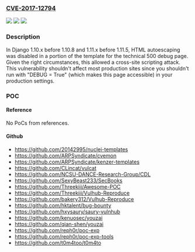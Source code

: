 ### [CVE-2017-12794](https://cve.mitre.org/cgi-bin/cvename.cgi?name=CVE-2017-12794)
![](https://img.shields.io/static/v1?label=Product&message=n%2Fa&color=blue)
![](https://img.shields.io/static/v1?label=Version&message=n%2Fa&color=blue)
![](https://img.shields.io/static/v1?label=Vulnerability&message=n%2Fa&color=brighgreen)

### Description

In Django 1.10.x before 1.10.8 and 1.11.x before 1.11.5, HTML autoescaping was disabled in a portion of the template for the technical 500 debug page. Given the right circumstances, this allowed a cross-site scripting attack. This vulnerability shouldn't affect most production sites since you shouldn't run with "DEBUG = True" (which makes this page accessible) in your production settings.

### POC

#### Reference
No PoCs from references.

#### Github
- https://github.com/20142995/nuclei-templates
- https://github.com/ARPSyndicate/cvemon
- https://github.com/ARPSyndicate/kenzer-templates
- https://github.com/CLincat/vulcat
- https://github.com/NCSU-DANCE-Research-Group/CDL
- https://github.com/SexyBeast233/SecBooks
- https://github.com/Threekiii/Awesome-POC
- https://github.com/Threekiii/Vulhub-Reproduce
- https://github.com/bakery312/Vulhub-Reproduce
- https://github.com/hktalent/bug-bounty
- https://github.com/hxysaury/saury-vulnhub
- https://github.com/kenuosec/youzai
- https://github.com/qian-shen/youzai
- https://github.com/reph0r/poc-exp
- https://github.com/reph0r/poc-exp-tools
- https://github.com/t0m4too/t0m4to

